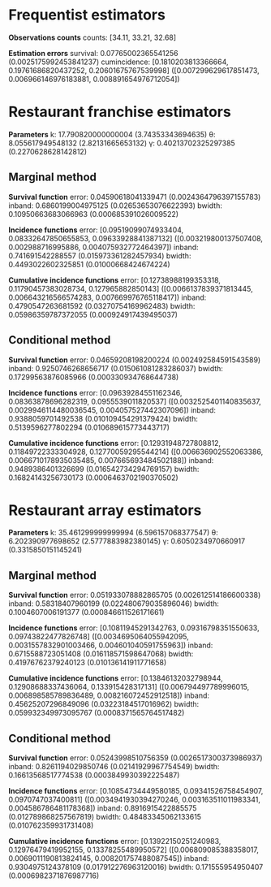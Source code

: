 # Frequentist estimators

**Observations counts**
counts: [34.11, 33.21, 32.68]

**Estimation errors**
survival:       0.07765002365541256     (0.0025175992453841237)
cumincidence:   [0.1810203813366664, 0.19761686820437252, 0.20601675767539998]  ([0.007299629617851473, 0.006966146976183881, 0.008891654976712054])

# Restaurant franchise estimators

**Parameters**
k:      17.790820000000004      (3.74353343694635)
θ:      8.055617949548132       (2.82131665653132)
γ:      0.40213702325297385     (0.2270628628142812)

## Marginal method

**Survival function**
error:  0.04590618041339471     (0.0024364796397155783)
inband: 0.6860199004975125      (0.02653653076622393)
bwidth: 0.10950663683066963     (0.000685391026009522)

**Incidence functions**
error:  [0.09519099074933404, 0.08332647850655853, 0.09633928841387132] ([0.003219800137507408, 0.002988716995886, 0.004075932772464397])
inband: 0.741691542288557       (0.015973361282457934)
bwidth: 0.4493022602325851      (0.01000668424674224)

**Cumulative incidence functions**
error:  [0.12738988199353318, 0.11790457383028734, 0.127965882850143]   ([0.0066137839371813445, 0.006643216566574283, 0.007669976765118417])
inband: 0.4790547263681592      (0.03270754169962483)
bwidth: 0.05986359787372055     (0.000924917439495037)

## Conditional method

**Survival function**
error:  0.04659208198200224     (0.002492584591543589)
inband: 0.9250746268656717      (0.015061081283286037)
bwidth: 0.17299563876085966     (0.000330934768644738)

**Incidence functions**
error:  [0.09639284551162346, 0.08363878696282319, 0.0955539011820537]  ([0.0032525401140835637, 0.0029946114480036545, 0.004057527442307096])
inband: 0.9388059701492538      (0.010109454291379424)
bwidth: 0.5139596277802294      (0.010689615773443717)

**Cumulative incidence functions**
error:  [0.12931948727808812, 0.11849722333304928, 0.12770059295544214] ([0.006636902552063386, 0.0066710178935035485, 0.007665693484502188])
inband: 0.9489386401326699      (0.016542734294769157)
bwidth: 0.16824143256730173     (0.0006463702190370502)

# Restaurant array estimators

**Parameters**
k:      35.461299999999994      (6.596157068377547)
θ:      6.202390977698652       (2.5777883982380145)
γ:      0.6050234970660917      (0.3315850151145241)

## Marginal method

**Survival function**
error:  0.051933078882865705    (0.002612514186600338)
inband: 0.58318407960199        (0.022480679035896046)
bwidth: 0.1004607006191377      (0.000846611526171661)

**Incidence functions**
error:  [0.10811945291342763, 0.09316798351550633, 0.09743822477826748] ([0.0034695064055942095, 0.0031557832901003466, 0.004601040591755963])
inband: 0.6715588723051408      (0.016118571598647068)
bwidth: 0.41976762379240123     (0.010136141911771658)

**Cumulative incidence functions**
error:  [0.13846132032798944, 0.12908688337436064, 0.133915428317131]   ([0.006794497789996015, 0.006898585789836489, 0.008216072452912518])
inband: 0.45625207296849096     (0.03223184517016962)
bwidth: 0.059932349973095767    (0.0008371565764517482)

## Conditional method

**Survival function**
error:  0.05243998510756359     (0.0026517300373986937)
inband: 0.8261194029850746      (0.02141929967754549)
bwidth: 0.16613568517774538     (0.0003849930392225487)

**Incidence functions**
error:  [0.10854734449580185, 0.09341526758454907, 0.0970747037400811]  ([0.0034941930394270246, 0.003163511011983341, 0.004586786481178368])
inband: 0.8916915422885575      (0.012789868257567819)
bwidth: 0.48483345062133615     (0.010762359931731408)

**Cumulative incidence functions**
error:  [0.13922150251240983, 0.12976479419952155, 0.13378255489950572] ([0.006809085388358017, 0.0069011190813824145, 0.008201757488087545])
inband: 0.9304975124378109      (0.017912276963120016)
bwidth: 0.171555954950407       (0.0006982371876987716)
